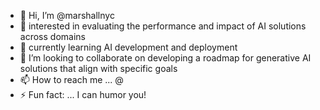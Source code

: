 - 👋 Hi, I’m @marshallnyc
- 👀 interested in evaluating the performance and impact of AI solutions across domains 
- 🌱 currently learning AI development and deployment
- 💞️ I’m looking to collaborate on developing a roadmap for generative AI solutions that align with specific goals 
- 📫 How to reach me ... @
- ⚡ Fun fact: ... I can humor you!

<!---
marshallnyc/marshallnyc is a ✨ special ✨ repository because its `README.md` (this file) appears on your GitHub profile.
You can click the Preview link to take a look at your changes.
--->
